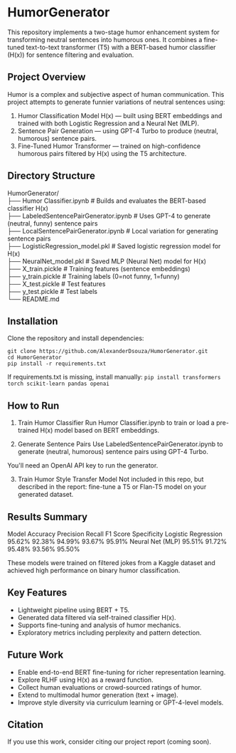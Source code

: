 # HumorGenerator
This repository implements a two-stage humor enhancement system for transforming neutral sentences into humorous ones. It combines a fine-tuned text-to-text transformer (T5) with a BERT-based humor classifier (H(x)) for sentence filtering and evaluation.

## Project Overview
Humor is a complex and subjective aspect of human communication. This project attempts to generate funnier variations of neutral sentences using:

1. Humor Classification Model H(x) — built using BERT embeddings and trained with both Logistic Regression and a Neural Net (MLP).
2. Sentence Pair Generation — using GPT-4 Turbo to produce (neutral, humorous) sentence pairs.
3. Fine-Tuned Humor Transformer — trained on high-confidence humorous pairs filtered by H(x) using the T5 architecture.

## Directory Structure
HumorGenerator/ \
├── Humor Classifier.ipynb # Builds and evaluates the BERT-based classifier H(x) \
├── LabeledSentencePairGenerator.ipynb # Uses GPT-4 to generate (neutral, funny) sentence pairs \
├── LocalSentencePairGenerator.ipynb # Local variation for generating sentence pairs \
├── LogisticRegression_model.pkl # Saved logistic regression model for H(x) \
├── NeuralNet_model.pkl # Saved MLP (Neural Net) model for H(x) \
├── X_train.pickle # Training features (sentence embeddings) \
├── y_train.pickle # Training labels (0=not funny, 1=funny) \
├── X_test.pickle # Test features \
├── y_test.pickle # Test labels \
└── README.md

## Installation
Clone the repository and install dependencies:
```
git clone https://github.com/AlexanderDsouza/HumorGenerator.git
cd HumorGenerator
pip install -r requirements.txt
```

If requirements.txt is missing, install manually:
`pip install transformers torch scikit-learn pandas openai`

## How to Run
1. Train Humor Classifier
Run Humor Classifier.ipynb to train or load a pre-trained H(x) model based on BERT embeddings.

2. Generate Sentence Pairs
Use LabeledSentencePairGenerator.ipynb to generate (neutral, humorous) sentence pairs using GPT-4 Turbo.

You'll need an OpenAI API key to run the generator.

3. Train Humor Style Transfer Model
Not included in this repo, but described in the report: fine-tune a T5 or Flan-T5 model on your generated dataset.

## Results Summary
Model	Accuracy	Precision	Recall	F1 Score	Specificity
Logistic Regression	95.62%	92.38%	94.99%	93.67%	95.91%
Neural Net (MLP)	95.51%	91.72%	95.48%	93.56%	95.50%

These models were trained on filtered jokes from a Kaggle dataset and achieved high performance on binary humor classification.

## Key Features
- Lightweight pipeline using BERT + T5.
- Generated data filtered via self-trained classifier H(x).
- Supports fine-tuning and analysis of humor mechanics.
- Exploratory metrics including perplexity and pattern detection.

## Future Work
- Enable end-to-end BERT fine-tuning for richer representation learning.
- Explore RLHF using H(x) as a reward function.
- Collect human evaluations or crowd-sourced ratings of humor.
- Extend to multimodal humor generation (text + image).
- Improve style diversity via curriculum learning or GPT-4-level models.

## Citation
If you use this work, consider citing our project report (coming soon).
